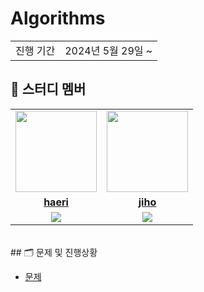 # Algorithms

<table>
  <tr>
    <td>진행 기간</td>
    <td>2024년 5월 29일 ~ </td>
  </tr>
</table>

## 🤖 스터디 멤버

<table>
 <tr>
    <td align="center"><a href="https://github.com/haerihaeri"><img src="https://avatars.githubusercontent.com/haerihaeri" width="130px;" alt=""></a></td>
    <td align="center"><a href="https://github.com/yoounseules"><img src="https://avatars.githubusercontent.com/yoounseules" width="130px;" alt=""></a></td>
  </tr>
  <tr>
    <td align="center"><a href="https://github.com/haerihaeri"><b>haeri</b></a></td>
    <td align="center"><a href="https://github.com/yoounseules"><b>jiho</b></a></td>
  </tr>
  <tr> 
    <td align="center"><img src="https://img.shields.io/badge/python-007396.svg?&style=for-the-badge&logo=Python&logoColor=white"></td>
    <td align="center"><img src="https://img.shields.io/badge/python-007396.svg?&style=for-the-badge&logo=Python&logoColor=white"></td>
  </tr> 
</table>

<br/>
## 🗂️ 문제 및 진행상황

- [문제](https://github.com/haerihaeri/Algorithms/blob/main/docs/%EB%AC%B8%EC%A0%9C.md)

<br/>